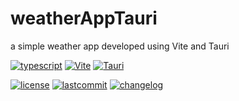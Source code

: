 # weatherAppTauri

a simple weather app developed using Vite and Tauri

[![typescript](https://img.shields.io/badge/TypeScript-007ACC?style=for-the-badge&logo=typescript&logoColor=white)](https://github.com/microsoft/TypeScript)
[![Vite](https://img.shields.io/badge/Vite-646CFF?style=for-the-badge&logo=vite&logoColor=white)](https://vitejs.dev/)
[![Tauri](https://img.shields.io/badge/Tauri-24C8D8?style=for-the-badge&logo=tauri&logoColor=white)](https://tauri.app/)
</br>

[![license](https://img.shields.io/github/license/sbrstrkkdwmdr/interactivemap?label=license)](https://github.com/sbrstrkkdwmdr/weatherAppTauri/blob/main/LICENSE)
[![lastcommit](https://img.shields.io/github/last-commit/sbrstrkkdwmdr/interactivemap)](https://github.com/sbrstrkkdwmdr/weatherAppTauri)
[![changelog](https://img.shields.io/badge/Changelog-AAAAAA)](https://github.com/sbrstrkkdwmdr/weatherAppTauri/blob/main/changelog.md)</br>